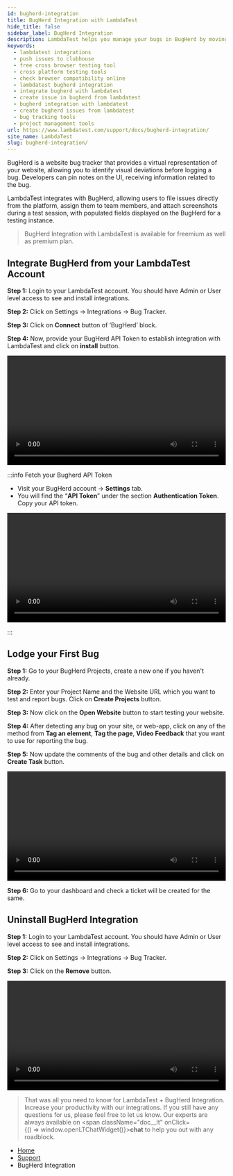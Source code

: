 ```yaml
---
id: bugherd-integration
title: BugHerd Integration with LambdaTest
hide_title: false 
sidebar_label: BugHerd Integration
description: LambdaTest helps you manage your bugs in BugHerd by moving them to project in a single click. All the details you provide in LambdaTest like task list, assignee, title and description would automatically be presented in the project on BugHerd.
keywords:
  - lambdatest integrations
  - push issues to clubhouse
  - free cross browser testing tool
  - cross platform testing tools
  - check browser compatibility online
  - lambdatest bugherd integration
  - integrate bugherd with lambdatest
  - create issue in bugherd from lambdatest
  - bugherd integration with lambdatest
  - create bugherd issues from lambdatest
  - bug tracking tools
  - project management tools
url: https://www.lambdatest.com/support/docs/bugherd-integration/
site_name: LambdaTest
slug: bugherd-integration/
---
```

<script type="application/ld+json"
      dangerouslySetInnerHTML={{ __html: JSON.stringify({
       "@context": "https://schema.org",
        "@type": "BreadcrumbList",
        "itemListElement": [{
          "@type": "ListItem",
          "position": 1,
          "name": "LambdaTest",
          "item": "https://www.lambdatest.com"
        },{
          "@type": "ListItem",
          "position": 2,
          "name": "Support",
          "item": "https://www.lambdatest.com/support/docs/"
        },{
          "@type": "ListItem",
          "position": 3,
          "name": "BugHerd Integration",
          "item": "https://www.lambdatest.com/support/docs/bugherd-integration/"
        }]
      })
    }}
></script>

BugHerd is a website bug tracker that provides a virtual representation of your website, allowing you to identify visual deviations before logging a bug. Developers can pin notes on the UI, receiving information related to the bug.

LambdaTest integrates with BugHerd, allowing users to file issues directly from the platform, assign them to team members, and attach screenshots during a test session, with populated fields displayed on the BugHerd for a testing instance.

> BugHerd Integration with LambdaTest is available for freemium as well as premium plan.

## Integrate BugHerd from your LambdaTest Account

**Step 1:** Login to your LambdaTest account. You should have Admin or User level access to see and install integrations.

**Step 2:** Click on Settings -> Integrations -> Bug Tracker.

**Step 3:** Click on **Connect** button of ‘BugHerd’ block.

**Step 4:** Now, provide your BugHerd API Token to establish integration with LambdaTest and click on **install** button.

<video class="right-side" width="100%" controls id="vid">
<source src= {require('../assets/videos/bugherd-integration/bugherd-integrate.mp4').default} type="video/mp4" />
</video>

:::info Fetch your Bugherd API Token

- Visit your BugHerd account -> **Settings** tab.
- You will find the “**API Token**” under the section **Authentication Token**. Copy your API token.

<video class="right-side" width="100%" controls id="vid">
<source src= {require('../assets/videos/bugherd-integration/api-token.mp4').default} type="video/mp4" />
</video>

:::

## Lodge your First Bug

**Step 1:** Go to your BugHerd Projects, create a new one if you haven't already.

**Step 2:** Enter your Project Name and the Website URL which you want to test and report bugs. Click on **Create Projects** button.

**Step 3:** Now click on the **Open Website** button to start testing your website.

**Step 4:** After detecting any bug on your site, or web-app, click on any of the method from **Tag an element**, **Tag the page**, **Video Feedback** that you want to use for reporting the bug.

**Step 5:** Now update the comments of the bug and other details and click on **Create Task** button.

<video class="right-side" width="100%" controls id="vid">
<source src= {require('../assets/videos/bugherd-integration/lodge-bug.mp4').default} type="video/mp4" />
</video>

**Step 6:** Go to your dashboard and check a ticket will be created for the same.

## Uninstall BugHerd Integration

**Step 1:** Login to your LambdaTest account. You should have Admin or User level access to see and install integrations.

**Step 2:** Click on Settings -> Integrations -> Bug Tracker.

**Step 3:** Click on the **Remove** button.

<video class="right-side" width="100%" controls id="vid">
<source src= {require('../assets/videos/bugherd-integration/uninstall-bugherd.mp4').default} type="video/mp4" />
</video>

> That was all you need to know for LambdaTest + BugHerd Integration. Increase your productivity with our integrations. If you still have any questions for us, please feel free to let us know. Our experts are always available on <span className="doc__lt" onClick={() => window.openLTChatWidget()}>**chat**</span> to help you out with any roadblock. 


<nav aria-label="breadcrumbs">
  <ul className="breadcrumbs">
    <li className="breadcrumbs__item">
      <a className="breadcrumbs__link" href="https://www.lambdatest.com">
        Home
      </a>
    </li>
    <li className="breadcrumbs__item">
      <a className="breadcrumbs__link" target="_self" href="https://www.lambdatest.com/support/docs/">
        Support
      </a>
    </li>
    <li className="breadcrumbs__item breadcrumbs__item--active">
      <span className="breadcrumbs__link">
        BugHerd Integration
      </span>
    </li>
  </ul>
</nav>

